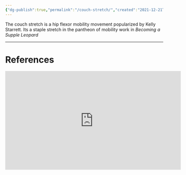 ```yaml
---
{"dg-publish":true,"permalink":"/couch-stretch/","created":"2021-12-21T12:59:51.000-05:00","updated":"2024-03-05T20:39:50.794-05:00"}
---
```


The couch stretch is a hip flexor mobility movement popularized by Kelly Starrett. Its a staple stretch in the pantheon of mobility work in *Becoming a Supple Leopard*

---
# References
<iframe width="560" height="315" src="https://www.youtube-nocookie.com/embed/ulgAOykAgV4" title="YouTube video player" frameborder="0" allowfullscreen></iframe>
